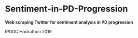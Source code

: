 # Sentiment-in-PD-Progression
**Web scraping Twitter for sentiment analysis in PD progression**

IPDGC Hackathon 2019
